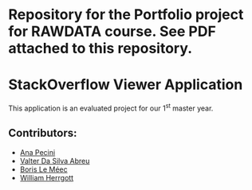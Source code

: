  <h1 class="display-3">Repository for the Portfolio project for RAWDATA course.  
See PDF attached to this repository.</h1> 

<div>
  <h1 class="display-3">
    Stack<b>Overflow</b> Viewer Application
  </h1>
  <p class="lead">
      This application is an evaluated project for our 1<sup>st</sup> master year.
  </p>

  <h2 class="display-5">Contributors:</h2>
  <p>
    <ul>
        <li>
            <a href="https://github.com/annapecini" title="Ana">Ana Pecini</a>
        </li>
        <li>
            <a href="https://github.com/vaabreu95" title="Valter">Valter Da Silva Abreu</a>
        </li>
        <li>
            <a href="https://github.com/BorisLeMeec" title="Boris">Boris Le Méec</a>
        </li>
        <li>
            <a href="https://github.com/WilliamHerrgott" title="William">William Herrgott</a>
        </li>
    </ul>
  </p>
 </div>
